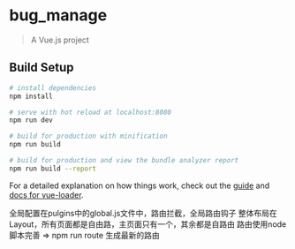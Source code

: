 # bug_manage

> A Vue.js project

## Build Setup

``` bash
# install dependencies
npm install

# serve with hot reload at localhost:8080
npm run dev

# build for production with minification
npm run build

# build for production and view the bundle analyzer report
npm run build --report
```

For a detailed explanation on how things work, check out the [guide](http://vuejs-templates.github.io/webpack/) and [docs for vue-loader](http://vuejs.github.io/vue-loader).

全局配置在pulgins中的global.js文件中，路由拦截，全局路由钩子
整体布局在Layout，所有页面都是自由路，主页面只有一个，其余都是自路由
路由使用node脚本完善 => npm run route 生成最新的路由

